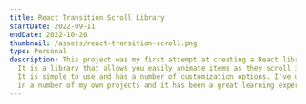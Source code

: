```yaml
---
title: React Transition Scroll Library
startDate: 2022-09-11
endDate: 2022-10-20
thumbnail: /assets/react-transition-scroll.png
type: Personal
description: This project was my first attempt at creating a React library. 
  It is a library that allows you easily animate items as they scroll into view.
  It is simple to use and has a number of customization options. I've used the library
  in a number of my own projects and it has been a great learning experience.
---
```

